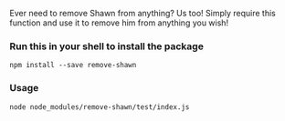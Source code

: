 Ever need to remove Shawn from anything? Us too!
Simply require this function and use it to remove him from anything you wish!


### Run this in your shell to install the package


`npm install --save remove-shawn`

### Usage

`node node_modules/remove-shawn/test/index.js`

